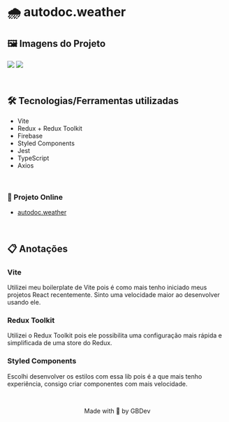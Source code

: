 # 🌧 autodoc.weather

## 🖼 Imagens do Projeto
<img src="https://user-images.githubusercontent.com/71772559/185712196-a84e031a-3a4d-4d9c-bc4a-a9e31632f505.png" align="center" />
<img src="https://user-images.githubusercontent.com/71772559/185712225-07fb9e0e-1f52-4f76-8d84-41ca6e6701db.png" align="center" />

&nbsp;

## 🛠️ Tecnologias/Ferramentas utilizadas

* Vite
* Redux + Redux Toolkit
* Firebase
* Styled Components
* Jest
* TypeScript
* Axios

&nbsp;

### 🔗 Projeto Online
* [autodoc.weather](https://autodoc-weather.vercel.app/)

&nbsp;

## 📋 Anotações

### Vite
Utilizei meu boilerplate de Vite pois é como mais tenho iniciado meus projetos React recentemente. Sinto uma velocidade maior ao desenvolver usando ele.

### Redux Toolkit
Utilizei o Redux Toolkit pois ele possibilita uma configuração mais rápida e simplificada de uma store do Redux.

### Styled Components
Escolhi desenvolver os estilos com essa lib pois é a que mais tenho experiência, consigo criar componentes com mais velocidade.

&nbsp;

<p align="center">Made with 💙 by GBDev</p>
